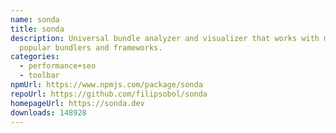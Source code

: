 ```yaml
---
name: sonda
title: sonda
description: Universal bundle analyzer and visualizer that works with most
  popular bundlers and frameworks.
categories:
  - performance+seo
  - toolbar
npmUrl: https://www.npmjs.com/package/sonda
repoUrl: https://github.com/filipsobol/sonda
homepageUrl: https://sonda.dev
downloads: 148928
---
```

